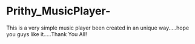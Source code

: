 # Prithy_MusicPlayer-
This is a very simple music player been created in an unique way.....hope you guys like it.....Thank You All!

